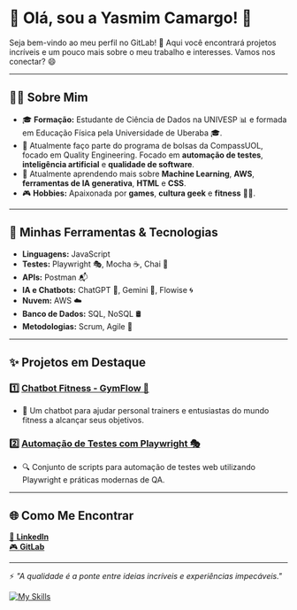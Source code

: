 # 🌟 Olá, sou a Yasmim Camargo! 👋

Seja bem-vindo ao meu perfil no GitLab! 🚀 Aqui você encontrará projetos incríveis e um pouco mais sobre o meu trabalho e interesses. Vamos nos conectar? 😄

---

## 👨‍💻 Sobre Mim

- 🎓 **Formação:** Estudante de Ciência de Dados na UNIVESP 📊 e formada em Educação Física pela Universidade de Uberaba 🎓.
- 🧪 Atualmente faço parte do programa de bolsas da CompassUOL, focado em Quality Engineering. Focado em **automação de testes**, **inteligência artificial** e **qualidade de software**.
- 🌱 Atualmente aprendendo mais sobre **Machine Learning**, **AWS**, **ferramentas de IA generativa**, **HTML** e **CSS**.
- 🎮 **Hobbies:** Apaixonada por **games**, **cultura geek** e **fitness** 🏋️‍♂️.

---

## 🔧 Minhas Ferramentas & Tecnologias
- **Linguagens:** JavaScript
- **Testes:** Playwright 🎭, Mocha ☕, Chai 🧪
- **APIs:** Postman 📬
- **IA e Chatbots:** ChatGPT 🤖, Gemini 🌟, Flowise 🌀
- **Nuvem:** AWS ☁️
- **Banco de Dados:** SQL, NoSQL 🛢️
- **Metodologias:** Scrum, Agile 🚀

---

## ✨ Projetos em Destaque

### 1️⃣ [Chatbot Fitness - GymFlow 💪]()
- 🧠 Um chatbot para ajudar personal trainers e entusiastas do mundo fitness a alcançar seus objetivos.

### 2️⃣ [Automação de Testes com Playwright 🎭]()
- 🔍 Conjunto de scripts para automação de testes web utilizando Playwright e práticas modernas de QA.

---

## 🌐 Como Me Encontrar
  
[📱 **LinkedIn**](https://www.linkedin.com/in/yasmim-camargo2/)  
[🎮 **GitLab**](https://gitlab.com/Yaya-C)

---

⚡ _"A qualidade é a ponte entre ideias incríveis e experiências impecáveis."_  

[![My Skills](https://skillicons.dev/icons?i=git,gitlab,github,postman,vscode,nodejs,js,gherkin,html,css,linkedin&perline=6)](https://skillicons.dev)
